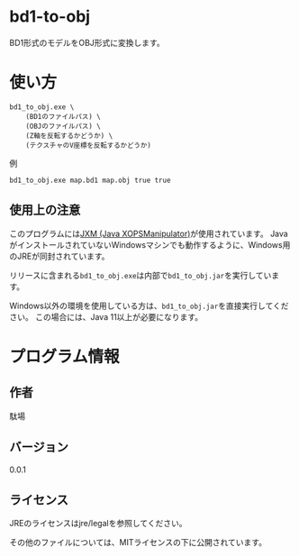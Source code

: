 # bd1-to-obj

BD1形式のモデルをOBJ形式に変換します。

# 使い方

```
bd1_to_obj.exe \
	(BD1のファイルパス) \
	(OBJのファイルパス) \
	(Z軸を反転するかどうか) \
	(テクスチャのV座標を反転するかどうか) 
```

例

```
bd1_to_obj.exe map.bd1 map.obj true true
```

## 使用上の注意

このプログラムには[JXM (Java XOPSManipulator)](https://github.com/Dabasan/jxm)が使用されています。
JavaがインストールされていないWindowsマシンでも動作するように、Windows用のJREが同封されています。

リリースに含まれる`bd1_to_obj.exe`は内部で`bd1_to_obj.jar`を実行しています。

Windows以外の環境を使用している方は、`bd1_to_obj.jar`を直接実行してください。
この場合には、Java 11以上が必要になります。

# プログラム情報

## 作者

駄場

## バージョン

0.0.1

## ライセンス

JREのライセンスはjre/legalを参照してください。

その他のファイルについては、MITライセンスの下に公開されています。

